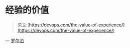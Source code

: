 # 经验的价值

> 原文:[https://devops.com/the-value-of-experience/](https://devops.com/the-value-of-experience/)

— [罗尔泊](https://devops.com/author/breselman/)
